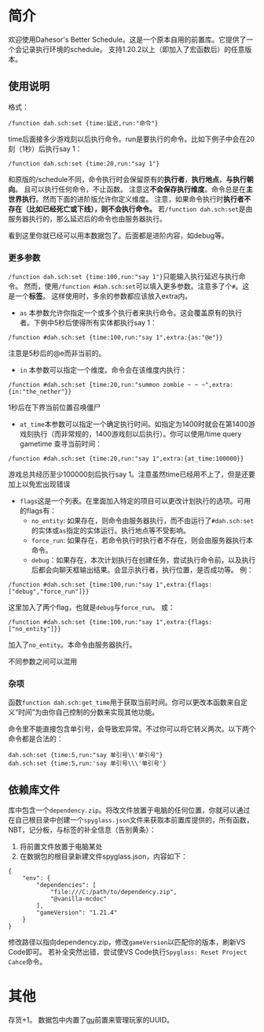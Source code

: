 # 简介

欢迎使用Dahesor's Better Schedule。这是一个原本自用的前置库。它提供了一个会记录执行环境的schedule。
支持1.20.2以上（即加入了宏函数后）的任意版本。

## 使用说明

格式：
```
/function dah.sch:set {time:延迟,run:"命令"}
```
time后面接多少游戏刻以后执行命令。run是要执行的命令。比如下例子中会在20刻（1秒）后执行say 1：
```
/function dah.sch:set {time:20,run:"say 1"}
```

和原版的/schedule不同，命令执行时会保留原有的**执行者**，**执行地点**，**与执行朝向**。
且可以执行任何命令，不止函数。
注意这**不会保存执行维度**。命令总是在**主世界执行**。然而下面的进阶版允许你定义维度。
注意，如果命令执行时**执行者不存在（比如已经死亡或下线），则不会执行命令。**
若`/function dah.sch:set`是由服务器执行的，那么延迟后的命令也由服务器执行。

看到这里你就已经可以用本数据包了。后面都是进阶内容，如debug等。

### 更多参数


`/function dah.sch:set {time:100,run:"say 1"}`只能输入执行延迟与执行命令。
然而，使用`/function #dah.sch:set`可以填入更多参数。注意多了个`#`。这是一个**标签**。
这样使用时，多余的参数都应该放入extra内。

 - `as`  本参数允许你指定一个或多个执行者来执行命令。这会覆盖原有的执行者。下例中5秒后使得所有实体都执行say 1：
```
/function #dah.sch:set {time:100,run:"say 1",extra:{as:"@e"}}
```
注意是5秒后的@e而非当前的。

 - `in` 本参数可以指定一个维度。命令会在该维度内执行：
```
/function #dah.sch:set {time:20,run:"summon zombie ~ ~ ~",extra:{in:"the_nether"}}
```
1秒后在下界当前位置召唤僵尸

 - `at_time`本参数可以指定一个确定执行时间。如指定为1400时就会在第1400游戏刻执行（而非常规的，1400游戏刻以后执行）。你可以使用/time query gametime 查寻当前时间：
```
/function #dah.sch:set {time:20,run:"say 1",extra:{at_time:100000}}
```
游戏总共经历至少100000刻后执行say 1。注意虽然time已经用不上了，但是还要加上以免宏出现错误

 - `flags`这是一个列表。在里面加入特定的项目可以更改计划执行的选项。可用的flags有：
 	- `no_entity`: 如果存在，则命令由服务器执行，而不由运行了`#dah.sch:set`的实体或`as`指定的实体运行。执行地点等不受影响。
 	- `force_run`: 如果存在，若命令执行时执行者不存在，则会由服务器执行本命令。
 	- `debug`：如果存在，本次计划执行在创建任务，尝试执行命令前，以及执行后都会向聊天框输出结果。会显示执行者，执行位置，是否成功等。
例：
```
/function #dah.sch:set {time:100,run:"say 1",extra:{flags:["debug","force_run"]}}
```
这里加入了两个flag，也就是`debug`与`force_run`。
或：
```
/function #dah.sch:set {time:100,run:"say 1",extra:{flags:["no_entity"]}}
```
加入了`no_entity`。本命令由服务器执行。

不同参数之间可以混用

### 杂项

函数`function dah.sch:get_time`用于获取当前时间。你可以更改本函数来自定义“时间”为由你自己控制的分数来实现其他功能。

命令里不能直接包含单引号，会导致宏异常。不过你可以将它转义两次。以下两个命令都是合法的：
```
dah.sch:set {time:5,run:"say 单引号\\'单引号"}
dah.sch:set {time:5,run:'say 单引号\\\'单引号'}
```

## 依赖库文件

库中包含一个`dependency.zip`。将改文件放置于电脑的任何位置，你就可以通过在自己根目录中创建一个`spyglass.json`文件来获取本前置库提供的，所有函数，NBT，记分板，与标签的补全信息（告别黄条）：

1. 将前置文件放置于电脑某处
2. 在数据包的根目录新建文件spyglass.json，内容如下：
```
{
	"env": {
		"dependencies": [
			"file:///C:/path/to/dependency.zip",
			"@vanilla-mcdoc"
		],
		"gameVersion": "1.21.4"
	}
}
```
修改路径以指向dependency.zip，修改`gameVersion`以匹配你的版本，刷新VS Code即可。
若补全突然出错，尝试使VS Code执行`Spyglass: Reset Project Cahce`命令。

# 其他

存货+1。
数据包中内置了[gu](https://github.com/gibbsly/gu)前置来管理玩家的UUID。
